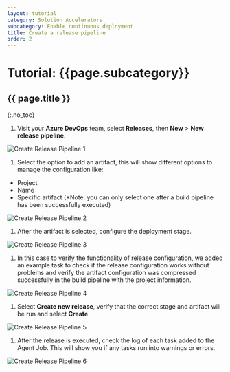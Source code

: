 ```yaml
---
layout: tutorial
category: Solution Accelerators
subcategory: Enable continuous deployment
title: Create a release pipeline
order: 2
---
```


# Tutorial: {{page.subcategory}}

## {{ page.title }}
{:.no_toc}

1. Visit your **Azure DevOps** team, select **Releases**, then **New** > **New release pipeline**.

![Create Release Pipeline 1]({{site.baseurl}}/assets/images/create_release_pipeline_1.png)

1. Select the option to add an artifact, this will show different options to manage the configuration like:
 - Project
 - Name
 - Specific artifact (*Note: you can only select one after a build pipeline has been successfully executed)

![Create Release Pipeline 2]({{site.baseurl}}/assets/images/create_release_pipeline_2.png)

1. After the artifact is selected, configure the deployment stage. 

![Create Release Pipeline 3]({{site.baseurl}}/assets/images/create_release_pipeline_3.png)

1. In this case to verify the functionality of release configuration, we added an example task to check if the release configuration works without problems and verify the artifact configuration was compressed successfully in the build pipeline with the project information.

![Create Release Pipeline 4]({{site.baseurl}}/assets/images/create_release_pipeline_4.png)

1. Select **Create new release**, verify that the correct stage and artifact will be run and select **Create**.

![Create Release Pipeline 5]({{site.baseurl}}/assets/images/create_release_pipeline_5.png)

1. After the release is executed, check the log of each task added to the Agent Job. This will show you if any tasks run into warnings or errors.

![Create Release Pipeline 6]({{site.baseurl}}/assets/images/create_release_pipeline_6.png)